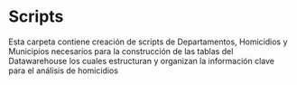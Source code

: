 # Scripts
Esta carpeta contiene creación de scripts de Departamentos, Homicidios y Municipios necesarios para la construcción de las tablas del Datawarehouse los cuales estructuran y organizan la información clave para el análisis de homicidios
